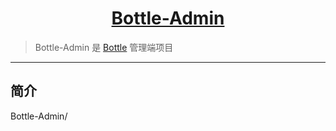 <h1 align="center"><a href="https://github.com/lycnihao" target="_blank">Bottle-Admin</a></h1>

> Bottle-Admin 是 <a href="https://github.com/lycnihao/bottle" target="_blank">Bottle</a> 管理端项目

------------------------------

## 简介
Bottle-Admin/